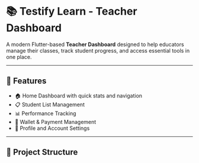 # 📚 Testify Learn - Teacher Dashboard

A modern Flutter-based **Teacher Dashboard** designed to help educators manage their classes, track student progress, and access essential tools in one place.

---

## 🚀 Features

- 🏠 Home Dashboard with quick stats and navigation
- 📋 Student List Management
- 📊 Performance Tracking
- 💼 Wallet & Payment Management
- 👤 Profile and Account Settings

---

## 📂 Project Structure

